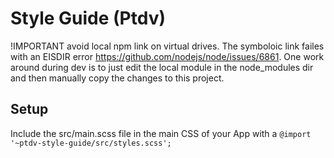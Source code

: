 # Style Guide (Ptdv)

!IMPORTANT avoid local npm link on virtual drives. The symboloic link failes with an EISDIR error https://github.com/nodejs/node/issues/6861. One work around during dev is to just edit the local module in the node_modules dir and then manually copy the changes to this project.

## Setup

Include the src/main.scss file in the main CSS of your App with a `@import '~ptdv-style-guide/src/styles.scss';`
